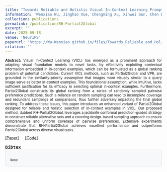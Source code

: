 ```yaml
---
title: "Towards Reliable and Holistic Visual In-Context Learning Prompt Selection"
information: 'Wenxiao Wu, Jinghao Xue, Chengming Xu, Xinwei Sun, Chen Liu, Changxin Gao, Nong Sang, Yanwei Fu, "Towards Reliable and Holistic Visual In-Context Learning Prompt Selection", NeurIPS, 2025.'
collection: publications
permalink: /publication/RH-Partial2Global
excerpt: ''
date: 2025-09-18
venue: 'NeurIPS'
paperurl: 'https://Wu-Wenxiao.github.io/files/Towards_Reliable_and_Holistic_Visual_In_Context_Learning_Prompt_Selection.pdf'
citation: ''
---
```

<p style="text-align: justify;font-size: 80%;">
<strong>Abstract:</strong> Visual In-Context Learning (VICL) has emerged as a prominent approach for adapting visual foundation models to novel tasks, by effectively exploiting contextual information embedded in in-context examples, which can be formulated as a global ranking problem of potential candidates. Current VICL methods, such as Partial2Global and VPR, are grounded in the similarity-priority assumption that images more visually similar to a query image serve as better in-context examples. This foundational assumption, while intuitive, lacks sufficient justification for its efficacy in selecting optimal in-context examples. Furthermore, Partial2Global constructs its global ranking from a series of randomly sampled pairwise preference predictions. Such a reliance on random sampling can lead to incomplete coverage and redundant samplings of comparisons, thus further adversely impacting the final global ranking. To address these issues, this paper introduces an enhanced variant of Partial2Global designed for reliable and holistic selection of in-context examples in VICL. Our proposed method, dubbed RH-Partial2Global, leverages a jackknife conformal prediction-guided strategy to construct reliable alternative sets and a covering design-based sampling approach to ensure comprehensive and uniform coverage of pairwise preferences. Extensive experiments demonstrate that RH-Partial2Global achieves excellent performance and outperforms Partial2Global across diverse visual tasks.
</p>

<div style="display: flex; align-items: center; gap: 20px; font-size: 90%;">
    <a href="https://Wu-Wenxiao.github.io/files/Towards_Reliable_and_Holistic_Visual_In_Context_Learning_Prompt_Selection.pdf">[Paper]</a>
    <a href="https://github.com/Wu-Wenxiao/RH-Partial2Global">[Code]</a>
</div>

<pre><strong>Bibtex</strong>
<div style="background-color: #f6f8fa; border: 1px solid #ddd; padding: 16px; border-radius: 8px;font-size: 70%">
None
</div>
</pre>